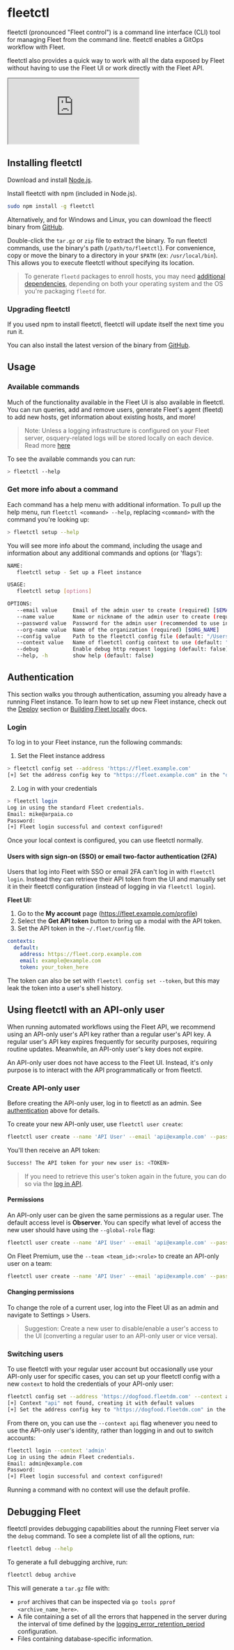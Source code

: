 # fleetctl

fleetctl (pronounced "Fleet control") is a command line interface (CLI) tool for managing Fleet from the command line. fleetctl enables a GitOps workflow with Fleet.

fleetctl also provides a quick way to work with all the data exposed by Fleet without having to use the Fleet UI or work directly with the Fleet API.

<div purpose="embedded-content">
   <iframe src="https://www.youtube.com/embed/ERbknt6w8eg" allowfullscreen></iframe>
</div>

## Installing fleetctl

Download and install [Node.js](https://nodejs.org/en).

Install fleetctl with npm (included in Node.js).

```sh
sudo npm install -g fleetctl
```

Alternatively, and for Windows and Linux, you can download the fleectl binary from [GitHub](https://github.com/fleetdm/fleet/releases). 

Double-click the `tar.gz` or `zip` file to extract the binary. To run fleetctl commands, use the binary's path (`/path/to/fleetctl`). For convenience, copy or move the binary to a directory in your `$PATH` (ex: `/usr/local/bin`). This allows you to execute fleetctl without specifying its location.

> To generate `fleetd` packages to enroll hosts, you may need [additional dependencies](https://fleetdm.com/guides/enroll-hosts#cli), depending on both your operating system and the OS you're packaging `fleetd` for.

### Upgrading fleetctl

If you used npm to install fleetctl, fleetctl will update itself the next time you run it.

You can also install the latest version of the binary from [GitHub](https://github.com/fleetdm/fleet/releases).


## Usage


### Available commands


Much of the functionality available in the Fleet UI is also available in fleetctl. You can run queries, add and remove users, generate Fleet's agent (fleetd) to add new hosts, get information about existing hosts, and more!

> Note: Unless a logging infrastructure is configured on your Fleet server, osquery-related logs will be stored locally on each device. Read more [here](https://fleetdm.com/guides/log-destinations)

To see the available commands you can run:

```sh
> fleetctl --help
```

### Get more info about a command

Each command has a help menu with additional information. To pull up the help menu, run `fleetctl <command> --help`, replacing `<command>` with the command you're looking up:

```sh
> fleetctl setup --help
```

You will see more info about the command, including the usage and information about any additional commands and options (or 'flags'):

```sh
NAME:
   fleetctl setup - Set up a Fleet instance

USAGE:
   fleetctl setup [options]

OPTIONS:
   --email value     Email of the admin user to create (required) [$EMAIL]
   --name value      Name or nickname of the admin user to create (required) [$NAME]
   --password value  Password for the admin user (recommended to use interactive entry) [$PASSWORD]
   --org-name value  Name of the organization (required) [$ORG_NAME]
   --config value    Path to the fleetctl config file (default: "/Users/ksatter/.fleet/config") [$CONFIG]
   --context value   Name of fleetctl config context to use (default: "default") [$CONTEXT]
   --debug           Enable debug http request logging (default: false) [$DEBUG]
   --help, -h        show help (default: false)
```

## Authentication

This section walks you through authentication, assuming you already have a running Fleet instance. To learn how to set up new Fleet instance, check out the [Deploy](https://fleetdm.com/docs/deploy/introduction) section or [Building Fleet locally](https://github.com/fleetdm/fleet/blob/main/docs/Contributing/Building-Fleet.md) docs. 

### Login

To log in to your Fleet instance, run the following commands:

1. Set the Fleet instance address

```sh
> fleetctl config set --address 'https://fleet.example.com'
[+] Set the address config key to "https://fleet.example.com" in the "default" context
```

2. Log in with your credentials

```sh
> fleetctl login
Log in using the standard Fleet credentials.
Email: mike@arpaia.co
Password:
[+] Fleet login successful and context configured!
```

Once your local context is configured, you can use fleetctl normally.

#### Users with sign sign-on (SSO) or email two-factor authentication (2FA)

Users that log into Fleet with SSO or email 2FA can't log in with `fleetctl login`. Instead they can retrieve their API token from the UI and manually set it in their fleetctl configuration (instead of logging in via `fleetctl login`).

**Fleet UI:**
1. Go to the **My account** page (https://fleet.example.com/profile)
2. Select the **Get API token** button to bring up a modal with the API token.
3. Set the API token in the `~/.fleet/config` file. 

```yaml
contexts:
  default:
    address: https://fleet.corp.example.com
    email: example@example.com
    token: your_token_here
```

The token can also be set with `fleetctl config set --token`, but this may leak the token into a user's shell history.

## Using fleetctl with an API-only user

When running automated workflows using the Fleet API, we recommend using an API-only user's API key rather than a regular user's API key. A regular user's API key expires frequently for security purposes, requiring routine updates. Meanwhile, an API-only user's key does not expire.   

An API-only user does not have access to the Fleet UI. Instead, it's only purpose is to interact with the API programmatically or from fleetctl.

### Create API-only user

Before creating the API-only user, log in to fleetctl as an admin.  See [authentication](#authentication) above for details.

To create your new API-only user, use `fleetctl user create`:

```sh
fleetctl user create --name 'API User' --email 'api@example.com' --password 'temp@pass123' --api-only
```

You'll then receive an API token:

```sh
Success! The API token for your new user is: <TOKEN>
```

> If you need to retrieve this user's token again in the future, you can do so via the [log in API](https://fleetdm.com/docs/rest-api/rest-api#log-in).

#### Permissions

An API-only user can be given the same permissions as a regular user. The default access level is **Observer**. You can specify what level of access the new user should have using the `--global-role` flag:

```sh
fleetctl user create --name 'API User' --email 'api@example.com' --password 'temp@pass123' --api-only --global-role 'admin'
```

On Fleet Premium, use the `--team <team_id>:<role>` to create an API-only user on a team:

```sh
fleetctl user create --name 'API User' --email 'api@example.com' --password 'temp@pass123' --api-only --team 4: gitops
```

#### Changing permissions

To change the role of a current user, log into the Fleet UI as an admin and navigate to Settings > Users.
> Suggestion: Create a new user to disable/enable a user's access to the UI (converting a regular user to an API-only user or vice versa).

### Switching users

To use fleetctl with your regular user account but occasionally use your API-only user for specific cases, you can set up your fleetctl config with a new `context` to hold the credentials of your API-only user:

```sh
fleetctl config set --address 'https://dogfood.fleetdm.com' --context api
[+] Context "api" not found, creating it with default values
[+] Set the address config key to "https://dogfood.fleetdm.com" in the "api" context
```

From there on, you can use  the `--context api` flag whenever you need to use the API-only user's identity, rather than logging in and out to switch accounts:

```sh
fleetctl login --context 'admin'
Log in using the admin Fleet credentials.
Email: admin@example.com
Password:
[+] Fleet login successful and context configured!
```

Running a command with no context will use the default profile.

## Debugging Fleet

fleetctl provides debugging capabilities about the running Fleet server via the `debug` command. To see a complete list of all the options, run:

```sh
fleetctl debug --help
```

To generate a full debugging archive, run:

```sh
fleetctl debug archive
```

This will generate a `tar.gz` file with:

- `prof` archives that can be inspected via `go tools pprof <archive_name_here>`.
- A file containing a set of all the errors that happened in the server during the interval of time defined by the [logging_error_retention_period](https://fleetdm.com/docs/deploying/configuration#logging-error-retention-period) configuration.
- Files containing database-specific information.

<meta name="category" value="guides">
<meta name="authorGitHubUsername" value="noahtalerman">
<meta name="authorFullName" value="Noah Talerman">
<meta name="publishedOn" value="2024-07-04">
<meta name="articleTitle" value="fleetctl">
<meta name="description" value="Read about fleetctl, a CLI tool for managing Fleet and osquery configurations, running queries, generating Fleet's agent (fleetd), and more.">
